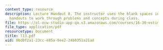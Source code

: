 ```yaml
---
content_type: resource
description: Lecture Handout 8. The instructor uses the blank spaces in these lecture
  handouts to work through problems and concepts during class.
file: https://ol-ocw-studio-app-qa.s3.amazonaws.com/courses/16-30-estimation-and-control-of-aerospace-systems-spring-2004/8bd0f2a123cce85a8ee224b8351a21ad_l13.pdf
file_type: application/pdf
resourcetype: Document
title: l13.pdf
uid: 8bd0f2a1-23cc-e85a-8ee2-24b8351a21ad
---
```

